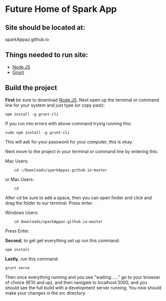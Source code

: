 # Future Home of Spark App

## Site should be located at:
sparkAppaz.github.io

## Things needed to run site:

- [Node.JS](http://nodejs.org)
- [Grunt](http://gruntjs.com/getting-started)

## Build the project

**First** be sure to download [Node.JS](http://nodejs.org). Next open up the terminal or command line for your system and just type (or copy past):

```
npm install -g grunt-cli
```

If you run into errors with above command trying running this:

```
sudo npm install -g grunt-cli
```

This will ask for your password for your computer, this is okay.

Next move to the project in your terminal or command line by entering this:

Mac Users:
```
	cd ~/Downloads/sparkAppaz.github.io-master
```

or Mac Users:
```
	cd 
```
After cd be sure to add a space, then you can open finder and click and drag the folder to our terminal. Press enter.

Windows Users:
```
	cd downloads/sparkAppaz.github.io-master
```
Press Enter.

**Second**, to get get everything set up run this command:

```
npm install
```

**Lastly**, run this command:
```
grunt serve
```

Then once everything running and you see "waiting......" go to your browser of choice (IE10 and up), and then navigate to localhost:3000, and you should see the full build with a development server running. You now should make your changes in the src directory.